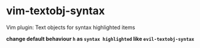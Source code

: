 # vim-textobj-syntax
Vim plugin: Text objects for syntax highlighted items


**change default behaviour `h` as `syntax highlighted` like `evil-textobj-syntax`**
